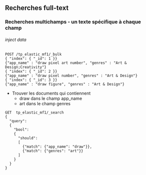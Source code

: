 ## Recherches full-text
### Recherches multichamps - un texte spécifique à chaque champ


###### inject data
```shell
POST /tp_elastic_mf1/_bulk
{ "index": { "_id": 1 }}
{"app_name" : "draw pixel art number", "genres" : "Art & Design;Creativity"}
{ "index": { "_id": 2 }}
{"app_name" : "draw pixel number", "genres" : "Art & Design"}
{ "index": { "_id": 3 }}
{"app_name" : "draw figure", "genres" : "Art & Design"}
```

* Trouver les documents qui contiennent
    * draw dans le champ app_name
    * art dans le champ genres

```shell      
GET  tp_elastic_mf1/_search
{
  "query": 
  {
    "bool": 
    {
      "should": 
      [
        {"match": {"app_name": "draw"}},
        {"match": {"genres": "art"}}
      ]  
    }
  }
}
```
